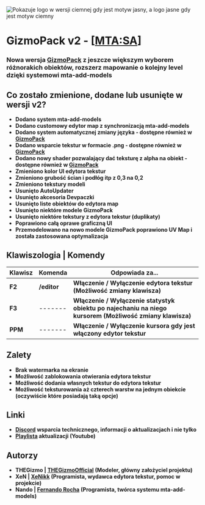<picture>
    <source media="(prefers-color-scheme: dark)" srcset="https://cdn.discordapp.com/attachments/740579816645984266/1099429497352241232/Logo_Original_White_Red_v2.png">
    <source media="(prefers-color-scheme: light)" srcset="https://cdn.discordapp.com/attachments/740579816645984266/1099431258863456306/Logo_Original_Black_Red_v2.png">
    <img alt="Pokazuje logo w wersji ciemnej gdy jest motyw jasny, a logo jasne gdy jest motyw ciemny" src="https://cdn.discordapp.com/attachments/740579816645984266/1099429497352241232/Logo_Original_White_Red_v2.png">
</picture>

# GizmoPack v2 - [[MTA:SA](https://multitheftauto.com/)]

### **Nowa wersja [GizmoPack](https://github.com/THEGizmoOfficial/GizmoPack) z jeszcze większym wyborem różnorakich obiektów, rozszerz mapowanie o kolejny level dzięki systemowi mta-add-models**

## Co zostało zmienione, dodane lub usunięte w wersji v2?

* **Dodano system mta-add-models**
* **Dodano customowy edytor map z synchronizacją mta-add-models**
* **Dodano system automatycznej zmiany języka - dostępne również w [GizmoPack](https://github.com/THEGizmoOfficial/GizmoPack)**
* **Dodano wsparcie tekstur w formacie .png - dostępne również w [GizmoPack](https://github.com/THEGizmoOfficial/GizmoPack)**
* **Dodano nowy shader pozwalający dać teksturę z alpha na obiekt - dostępne również w [GizmoPack](https://github.com/THEGizmoOfficial/GizmoPack)**
* **Zmieniono kolor UI edytora tekstur**
* **Zmieniono grubość ścian i podłóg itp z 0,3 na 0,2**
* **Zmieniono tekstury modeli**
* **Usunięto AutoUpdater**
* **Usunięto akcesoria Devpaczki**
* **Usunięto liste obiektów do edytora map**
* **Usunięto niektóre modele GizmoPack**
* **Usunięto niektóre tekstury z edytora tekstur (duplikaty)**
* **Poprawiono całą oprawe graficzną UI**
* **Przemodelowano na nowo modele GizmoPack poprawiono UV Map i została zastosowana optymalizacja**

## Klawiszologia | Komendy

| Klawisz | Komenda     | Odpowiada za...                                                                                          |
|---------|-------------|----------------------------------------------------------------------------------------------------------|
| **F2**  | **/editor** | **Włączenie / Wyłączenie edytora tekstur (Możliwość zmiany klawisza)**                                   |
| **F3**  | -------     | **Włączenie / Wyłączenie statystyk obiektu po najechaniu na niego kursorem (Możliwość zmiany klawisza)** |
| **PPM** | -------     | **Włączenie / Wyłączenie kursora gdy jest włączony edytor tekstur**                                      |

## Zalety

* **Brak watermarka na ekranie**
* **Możliwość zablokowania otwierania edytora tekstur**
* **Możliwość dodania własnych tekstur do edytora tekstur**
* **Możliwość teksturowania aż czterech warstw na jednym obiekcie (oczywiście które posiadają taką opcje)**

## Linki

* **[Discord](https://discord.com/invite/QkpgG4UKCP) wsparcia technicznego, informacji o aktualizacjach i nie tylko**
* **[Playlista](https://www.youtube.com/watch?v=2-fFXPNA6yY&list=PL0n61-pLLdETxEQEqz3fyQ18xTReJ7Wra) aktualizacji (Youtube)**

## Autorzy

* **THEGizmo | [THEGizmoOfficial](https://github.com/THEGizmoOfficial) (Modeler, główny założyciel projektu)**
* **XeN | [XeNikk](https://github.com/XeNikk) (Programista, wydawca edytora tekstur, pomoc w projekcie)**
* **Nando | [Fernando Rocha](https://github.com/Fernando-A-Rocha) (Programista, twórca systemu mta-add-models)**